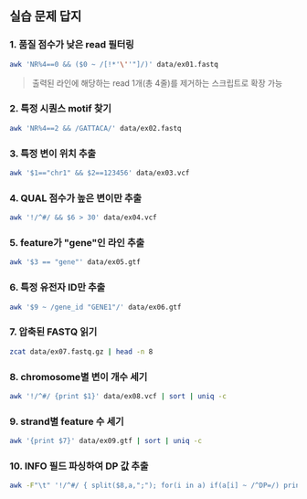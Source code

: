 ## 실습 문제 답지

### 1. 품질 점수가 낮은 read 필터링

```bash
awk 'NR%4==0 && ($0 ~ /[!*'\''"]/)' data/ex01.fastq
```

> 출력된 라인에 해당하는 read 1개(총 4줄)를 제거하는 스크립트로 확장 가능


### 2. 특정 시퀀스 motif 찾기

```bash
awk 'NR%4==2 && /GATTACA/' data/ex02.fastq
```


### 3. 특정 변이 위치 추출

```bash
awk '$1=="chr1" && $2==123456' data/ex03.vcf
```


### 4. QUAL 점수가 높은 변이만 추출

```bash
awk '!/^#/ && $6 > 30' data/ex04.vcf
```


### 5. feature가 "gene"인 라인 추출

```bash
awk '$3 == "gene"' data/ex05.gtf
```


### 6. 특정 유전자 ID만 추출

```bash
awk '$9 ~ /gene_id "GENE1"/' data/ex06.gtf
```


### 7. 압축된 FASTQ 읽기

```bash
zcat data/ex07.fastq.gz | head -n 8
```


### 8. chromosome별 변이 개수 세기

```bash
awk '!/^#/ {print $1}' data/ex08.vcf | sort | uniq -c
```


### 9. strand별 feature 수 세기

```bash
awk '{print $7}' data/ex09.gtf | sort | uniq -c
```


### 10. INFO 필드 파싱하여 DP 값 추출

```bash
awk -F"\t" '!/^#/ { split($8,a,";"); for(i in a) if(a[i] ~ /^DP=/) print a[i] }' data/ex10.vcf | cut -d"=" -f2
```